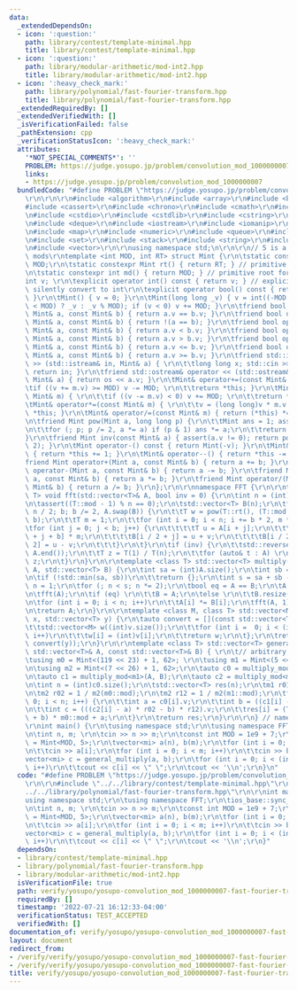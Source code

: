 ```yaml
---
data:
  _extendedDependsOn:
  - icon: ':question:'
    path: library/contest/template-minimal.hpp
    title: library/contest/template-minimal.hpp
  - icon: ':question:'
    path: library/modular-arithmetic/mod-int2.hpp
    title: library/modular-arithmetic/mod-int2.hpp
  - icon: ':heavy_check_mark:'
    path: library/polynomial/fast-fourier-transform.hpp
    title: library/polynomial/fast-fourier-transform.hpp
  _extendedRequiredBy: []
  _extendedVerifiedWith: []
  _isVerificationFailed: false
  _pathExtension: cpp
  _verificationStatusIcon: ':heavy_check_mark:'
  attributes:
    '*NOT_SPECIAL_COMMENTS*': ''
    PROBLEM: https://judge.yosupo.jp/problem/convolution_mod_1000000007
    links:
    - https://judge.yosupo.jp/problem/convolution_mod_1000000007
  bundledCode: "#define PROBLEM \"https://judge.yosupo.jp/problem/convolution_mod_1000000007\"\
    \r\n\r\n\r\n#include <algorithm>\r\n#include <array>\r\n#include <bitset>\r\n\
    #include <cassert>\r\n#include <chrono>\r\n#include <cmath>\r\n#include <complex>\r\
    \n#include <cstdio>\r\n#include <cstdlib>\r\n#include <cstring>\r\n#include <ctime>\r\
    \n#include <deque>\r\n#include <iostream>\r\n#include <iomanip>\r\n#include <list>\r\
    \n#include <map>\r\n#include <numeric>\r\n#include <queue>\r\n#include <random>\r\
    \n#include <set>\r\n#include <stack>\r\n#include <string>\r\n#include <unordered_map>\r\
    \n#include <vector>\r\n\r\nusing namespace std;\n\r\n\r\n// 5 is a root of both\
    \ mods\r\ntemplate <int MOD, int RT> struct Mint {\r\n\tstatic const int mod =\
    \ MOD;\r\n\tstatic constexpr Mint rt() { return RT; } // primitive root for FFT\r\
    \n\tstatic constexpr int md() { return MOD; } // primitive root for FFT\r\n\t\
    int v; \r\n\texplicit operator int() const { return v; } // explicit -> don't\
    \ silently convert to int\r\n\texplicit operator bool() const { return v != 0;\
    \ }\r\n\tMint() { v = 0; }\r\n\tMint(long long _v) { v = int((-MOD <= _v && _v\
    \ < MOD) ? _v : _v % MOD); if (v < 0) v += MOD; }\r\n\tfriend bool operator==(const\
    \ Mint& a, const Mint& b) { return a.v == b.v; }\r\n\tfriend bool operator!=(const\
    \ Mint& a, const Mint& b) { return !(a == b); }\r\n\tfriend bool operator<(const\
    \ Mint& a, const Mint& b) { return a.v < b.v; }\r\n\tfriend bool operator>(const\
    \ Mint& a, const Mint& b) { return a.v > b.v; }\r\n\tfriend bool operator<=(const\
    \ Mint& a, const Mint& b) { return a.v <= b.v; }\r\n\tfriend bool operator>=(const\
    \ Mint& a, const Mint& b) { return a.v >= b.v; }\r\n\tfriend std::istream& operator\
    \ >> (std::istream& in, Mint& a) { \r\n\t\tlong long x; std::cin >> x; a = Mint(x);\
    \ return in; }\r\n\tfriend std::ostream& operator << (std::ostream& os, const\
    \ Mint& a) { return os << a.v; }\r\n\tMint& operator+=(const Mint& m) { \r\n\t\
    \tif ((v += m.v) >= MOD) v -= MOD; \r\n\t\treturn *this; }\r\n\tMint& operator-=(const\
    \ Mint& m) { \r\n\t\tif ((v -= m.v) < 0) v += MOD; \r\n\t\treturn *this; }\r\n\
    \tMint& operator*=(const Mint& m) { \r\n\t\tv = (long long)v * m.v % MOD; return\
    \ *this; }\r\n\tMint& operator/=(const Mint& m) { return (*this) *= inv(m); }\r\
    \n\tfriend Mint pow(Mint a, long long p) {\r\n\t\tMint ans = 1; assert(p >= 0);\r\
    \n\t\tfor (; p; p /= 2, a *= a) if (p & 1) ans *= a;\r\n\t\treturn ans; \r\n\t\
    }\r\n\tfriend Mint inv(const Mint& a) { assert(a.v != 0); return pow(a, MOD -\
    \ 2); }\r\n\tMint operator-() const { return Mint(-v); }\r\n\tMint& operator++()\
    \ { return *this += 1; }\r\n\tMint& operator--() { return *this -= 1; }\r\n\t\
    friend Mint operator+(Mint a, const Mint& b) { return a += b; }\r\n\tfriend Mint\
    \ operator-(Mint a, const Mint& b) { return a -= b; }\r\n\tfriend Mint operator*(Mint\
    \ a, const Mint& b) { return a *= b; }\r\n\tfriend Mint operator/(Mint a, const\
    \ Mint& b) { return a /= b; }\r\n};\r\n\r\nnamespace FFT {\r\n\r\ntemplate <class\
    \ T> void fft(std::vector<T>& A, bool inv = 0) {\r\n\tint n = (int)A.size();\r\
    \n\tassert((T::mod - 1) % n == 0);\r\n\tstd::vector<T> B(n);\r\n\tfor (int b =\
    \ n / 2; b; b /= 2, A.swap(B)) {\r\n\t\tT w = pow(T::rt(), (T::mod - 1) / n *\
    \ b);\r\n\t\tT m = 1;\r\n\t\tfor (int i = 0; i < n; i += b * 2, m *= w)\r\n\t\t\
    \tfor (int j = 0; j < b; j++) {\r\n\t\t\t\tT u = A[i + j];\r\n\t\t\t\tT v = A[i\
    \ + j + b] * m;\r\n\t\t\t\tB[i / 2 + j] = u + v;\r\n\t\t\t\tB[i / 2 + j + n /\
    \ 2] = u - v;\r\n\t\t\t}\r\n\t}\r\n\tif (inv) {\r\n\t\tstd::reverse(1 + A.begin(),\
    \ A.end());\r\n\t\tT z = T(1) / T(n);\r\n\t\tfor (auto& t : A) \r\n\t\t\tt *=\
    \ z;\r\n\t}\r\n}\r\n\r\ntemplate <class T> std::vector<T> multiply(std::vector<T>\
    \ A, std::vector<T> B) {\r\n\tint sa = (int)A.size();\r\n\tint sb = (int)B.size();\r\
    \n\tif (!std::min(sa, sb))\r\n\t\treturn {};\r\n\tint s = sa + sb - 1;\r\n\tint\
    \ n = 1;\r\n\tfor (; n < s; n *= 2);\r\n\tbool eq = A == B;\r\n\tA.resize(n);\r\
    \n\tfft(A);\r\n\tif (eq) \r\n\t\tB = A;\r\n\telse \r\n\t\tB.resize(n), fft(B);\r\
    \n\tfor (int i = 0; i < n; i++)\r\n\t\tA[i] *= B[i];\r\n\tfft(A, 1);\r\n\tA.resize(s);\r\
    \n\treturn A;\r\n}\r\n\r\ntemplate <class M, class T> std::vector<M> multiply_mod(std::vector<T>\
    \ x, std::vector<T> y) {\r\n\tauto convert = [](const std::vector<T>& v) {\r\n\
    \t\tstd::vector<M> w((int)v.size());\r\n\t\tfor (int i =  0; i < (int)v.size();\
    \ i++)\r\n\t\t\tw[i] = (int)v[i];\r\n\t\treturn w;\r\n\t};\r\n\treturn multiply(convert(x),\
    \ convert(y));\r\n}\r\n\r\ntemplate <class T> std::vector<T> general_multiply(const\
    \ std::vector<T>& A, const std::vector<T>& B) { \r\n\t// arbitrary modulus\r\n\
    \tusing m0 = Mint<(119 << 23) + 1, 62>; \r\n\tusing m1 = Mint<(5 << 25) + 1, 62>;\r\
    \n\tusing m2 = Mint<(7 << 26) + 1, 62>;\r\n\tauto c0 = multiply_mod<m0>(A, B);\r\
    \n\tauto c1 = multiply_mod<m1>(A, B);\r\n\tauto c2 = multiply_mod<m2>(A, B);\r\
    \n\tint n = (int)c0.size();\r\n\tstd::vector<T> res(n);\r\n\tm1 r01 = 1 / m1(m0::mod);\r\
    \n\tm2 r02 = 1 / m2(m0::mod);\r\n\tm2 r12 = 1 / m2(m1::mod);\r\n\tfor (int i =\
    \ 0; i < n; i++) {\r\n\t\tint a = c0[i].v;\r\n\t\tint b = ((c1[i] - a) * r01).v;\r\
    \n\t\tint c = (((c2[i] - a) * r02 - b) * r12).v;\r\n\t\tres[i] = (T(c) * m1::mod\
    \ + b) * m0::mod + a;\r\n\t}\r\n\treturn res;\r\n}\r\n\r\n} // namespace FFT\n\
    \r\nint main() {\r\n\tusing namespace std;\r\n\tusing namespace FFT;\r\n\tios_base::sync_with_stdio(0);\r\
    \n\tint n, m; \r\n\tcin >> n >> m;\r\n\tconst int MOD = 1e9 + 7;\r\n\tusing mi\
    \ = Mint<MOD, 5>;\r\n\tvector<mi> a(n), b(m);\r\n\tfor (int i = 0; i < n; i++)\r\
    \n\t\tcin >> a[i];\r\n\tfor (int i = 0; i < m; i++)\r\n\t\tcin >> b[i];\r\n\t\
    vector<mi> c = general_multiply(a, b);\r\n\tfor (int i = 0; i < (int)c.size();\
    \ i++)\r\n\t\tcout << c[i] << \" \";\r\n\tcout << '\\n';\r\n}\n"
  code: "#define PROBLEM \"https://judge.yosupo.jp/problem/convolution_mod_1000000007\"\
    \r\n\r\n#include \"../../library/contest/template-minimal.hpp\"\r\n#include \"\
    ../../library/polynomial/fast-fourier-transform.hpp\"\r\n\r\nint main() {\r\n\t\
    using namespace std;\r\n\tusing namespace FFT;\r\n\tios_base::sync_with_stdio(0);\r\
    \n\tint n, m; \r\n\tcin >> n >> m;\r\n\tconst int MOD = 1e9 + 7;\r\n\tusing mi\
    \ = Mint<MOD, 5>;\r\n\tvector<mi> a(n), b(m);\r\n\tfor (int i = 0; i < n; i++)\r\
    \n\t\tcin >> a[i];\r\n\tfor (int i = 0; i < m; i++)\r\n\t\tcin >> b[i];\r\n\t\
    vector<mi> c = general_multiply(a, b);\r\n\tfor (int i = 0; i < (int)c.size();\
    \ i++)\r\n\t\tcout << c[i] << \" \";\r\n\tcout << '\\n';\r\n}"
  dependsOn:
  - library/contest/template-minimal.hpp
  - library/polynomial/fast-fourier-transform.hpp
  - library/modular-arithmetic/mod-int2.hpp
  isVerificationFile: true
  path: verify/yosupo/yosupo-convolution_mod_1000000007-fast-fourier-transform.test.cpp
  requiredBy: []
  timestamp: '2022-07-21 16:12:33-04:00'
  verificationStatus: TEST_ACCEPTED
  verifiedWith: []
documentation_of: verify/yosupo/yosupo-convolution_mod_1000000007-fast-fourier-transform.test.cpp
layout: document
redirect_from:
- /verify/verify/yosupo/yosupo-convolution_mod_1000000007-fast-fourier-transform.test.cpp
- /verify/verify/yosupo/yosupo-convolution_mod_1000000007-fast-fourier-transform.test.cpp.html
title: verify/yosupo/yosupo-convolution_mod_1000000007-fast-fourier-transform.test.cpp
---
```

